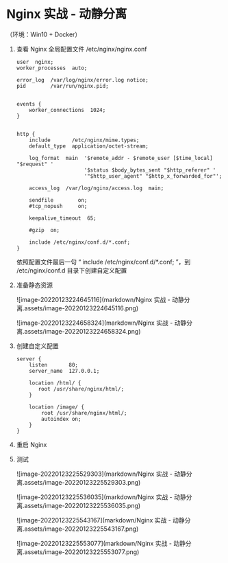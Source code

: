 # Nginx 实战 - 动静分离

（环境：Win10 + Docker）

1.   查看 Nginx 全局配置文件 /etc/nginx/nginx.conf

     ```nginx
     user  nginx;
     worker_processes  auto;
     
     error_log  /var/log/nginx/error.log notice;
     pid        /var/run/nginx.pid;
     
     
     events {
         worker_connections  1024;
     }
     
     
     http {
         include       /etc/nginx/mime.types;
         default_type  application/octet-stream;
     
         log_format  main  '$remote_addr - $remote_user [$time_local] "$request" '
                           '$status $body_bytes_sent "$http_referer" '
                           '"$http_user_agent" "$http_x_forwarded_for"';
     
         access_log  /var/log/nginx/access.log  main;
     
         sendfile        on;
         #tcp_nopush     on;
     
         keepalive_timeout  65;
     
         #gzip  on;
     
         include /etc/nginx/conf.d/*.conf;
     }
     ```

     依照配置文件最后一句 “ include /etc/nginx/conf.d/*.conf; ”，到 /etc/nginx/conf.d 目录下创建自定义配置

2.   准备静态资源

     ![image-20220123224645116](markdown/Nginx 实战 - 动静分离.assets/image-20220123224645116.png)

     ![image-20220123224658324](markdown/Nginx 实战 - 动静分离.assets/image-20220123224658324.png)

3.   创建自定义配置

     ```nginx
     server {
         listen       80;
         server_name  127.0.0.1;
         
         location /html/ {
            root /usr/share/nginx/html/;
         }
         
         location /image/ {
             root /usr/share/nginx/html/;
             autoindex on;
         }
     }
     ```

4.   重启 Nginx

5.   测试

     ![image-20220123225529303](markdown/Nginx 实战 - 动静分离.assets/image-20220123225529303.png)

     ![image-20220123225536035](markdown/Nginx 实战 - 动静分离.assets/image-20220123225536035.png)

     ![image-20220123225543167](markdown/Nginx 实战 - 动静分离.assets/image-20220123225543167.png)

     ![image-20220123225553077](markdown/Nginx 实战 - 动静分离.assets/image-20220123225553077.png)

